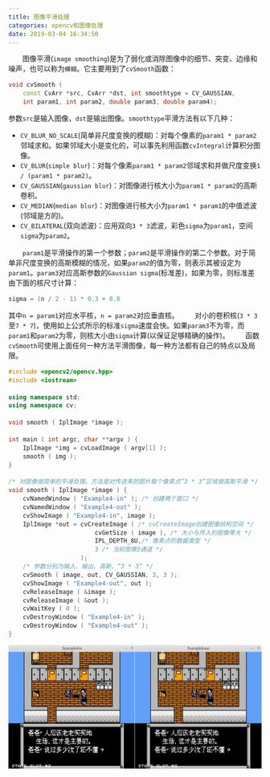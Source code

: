 ```yaml
---
title: 图像平滑处理
categories: opencv和图像处理
date: 2019-03-04 16:34:50
---
```

&emsp;&emsp;图像平滑(`image smoothing`)是为了弱化或消除图像中的细节、突变、边缘和噪声，也可以称为`模糊`。它主要用到了`cvSmooth`函数：<!--more-->

``` cpp
void cvSmooth (
    const CvArr *src, CvArr *dst, int smoothtype = CV_GAUSSIAN,
    int param1, int param2, double param3, double param4);
```

参数`src`是输入图像，`dst`是输出图像。`smoothtype`平滑方法有以下几种：

- `CV_BLUR_NO_SCALE`(简单非尺度变换的模糊)：对每个像素的`param1 * param2`邻域求和。如果邻域大小是变化的，可以事先利用函数`cvIntegral`计算积分图像。
- `CV_BLUR`(`simple blur`)：对每个像素`param1 * param2`邻域求和并做尺度变换`1 / (param1 * param2)`。
- `CV_GAUSSIAN`(`gaussian blur`)：对图像进行核大小为`param1 * param2`的高斯卷积。
- `CV_MEDIAN`(`median blur`)：对图像进行核大小为`param1 * param1`的中值滤波(邻域是方的)。
- `CV_BILATERAL`(双向滤波)：应用双向`3 * 3`滤波，彩色`sigma`为`param1`，空间`sigma`为`param2`。

&emsp;&emsp;`param1`是平滑操作的第一个参数；`param2`是平滑操作的第二个参数。对于简单非尺度变换的高斯模糊的情况，如果`param2`的值为零，则表示其被设定为`param1`。`param3`对应高斯参数的`Gaussian sigma`(标准差)，如果为零，则标准差由下面的核尺寸计算：

``` cpp
sigma = (n / 2 - 1) * 0.3 + 0.8
```

其中`n = param1`对应水平核，`n = param2`对应垂直核。
&emsp;&emsp;对小的卷积核(`3 * 3`至`7 * 7`)，使用如上公式所示的标准`sigma`速度会快。如果`param3`不为零，而`param1`和`param2`为零，则核大小由`sigma`计算(以保证足够精确的操作)。
&emsp;&emsp;函数`cvSmooth`可使用上面任何一种方法平滑图像，每一种方法都有自己的特点以及局限。

``` cpp
#include <opencv2/opencv.hpp>
#include <iostream>

using namespace std;
using namespace cv;

void smooth ( IplImage *image );

int main ( int argc, char **argv ) {
    IplImage *img = cvLoadImage ( argv[1] );
    smooth ( img );
}

/* 对图像做简单的平滑处理。方法是对传进来的图片每个像素点“3 * 3”区域做高斯平滑 */
void smooth ( IplImage *image ) {
    cvNamedWindow ( "Example4-in" ); /* 创建两个窗口 */
    cvNamedWindow ( "Example4-out" );
    cvShowImage ( "Example4-in", image );
    IplImage *out = cvCreateImage ( /* cvCreateImage创建图像结构空间 */
                        cvGetSize ( image ), /* 大小与传入的图像等大 */
                        IPL_DEPTH_8U,/* 像素点的数据类型 */
                        3 /* 当前图像3通道 */
                    );
    /* 参数分别为输入、输出、高斯、“3 * 3” */
    cvSmooth ( image, out, CV_GAUSSIAN, 3, 3 );
    cvShowImage ( "Example4-out", out );
    cvReleaseImage ( &image );
    cvReleaseImage ( &out );
    cvWaitKey ( 0 );
    cvDestroyWindow ( "Example4-in" );
    cvDestroyWindow ( "Example4-out" );
}
```

<img src="./图像平滑处理/1.png" height="246" width="684">